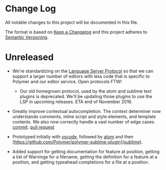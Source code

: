 # Change Log

All notable changes to this project will be documented in this file.

The format is based on [Keep a Changelog](http://keepachangelog.com/)
and this project adheres to [Semantic Versioning](http://semver.org/).

# Unreleased

* We're standardizing on the [Language Server Protocol](https://github.com/Microsoft/language-server-protocol) so that we can support a larger number of editors with less code that is specific to Polymer and our editor service. Open protocols FTW!
  * Our old homegrown protocol, used by the atom and sublime text plugins is deprecated. We'll be updating those plugins to use the LSP in upcoming releases. ETA end of November 2016.

* Greatly improve contextual autocompletion. The context determiner now understands comments, inline script and style elements, and template contents. We also now correctly handle a vast number of edge cases. [commit](https://github.com/Polymer/polymer-analyzer/commit/3ff3196d6f1b6a0ab8598a8f4aeeaa5328fa755b). [pull request](https://github.com/Polymer/polymer-analyzer/pull/348)

* Prototyped initially with [vscode](https://github.com/Polymer/vscode-plugin), followed by [atom](https://github.com/Polymer/atom-plugin) and then [https://github.com/Polymer/polymer-sublime-plugin](sublime).

* Added support for getting documentation for feature at position, getting a list of Warnings for a filename, getting the definition for a feature at a position, and getting typeahead completions for a file at a position.
